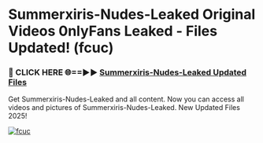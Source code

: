 # Summerxiris-Nudes-Leaked Original Videos 0nlyFans Leaked - Files Updated! (fcuc)

<h3>🔴 CLICK HERE 🌐==►► <a href="https://tinyurl.com/4mcuefdz" rel="nofollow">Summerxiris-Nudes-Leaked Updated Files</a></h3>

Get Summerxiris-Nudes-Leaked and all content. Now you can access all videos and pictures of Summerxiris-Nudes-Leaked. New Updated Files 2025!

[![fcuc](https://i.imgur.com/StAQSOY.gif)](https://tinyurl.com/4mcuefdz)
